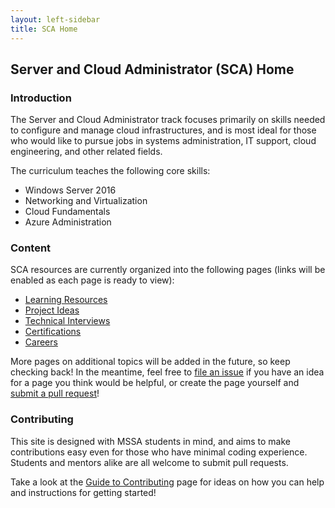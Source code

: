 ```yaml
---
layout: left-sidebar
title: SCA Home
---
```


## Server and Cloud Administrator (SCA) Home

### Introduction

The Server and Cloud Administrator track focuses primarily on skills needed to configure and manage cloud infrastructures, and is most ideal for those who would like to pursue jobs in systems administration, IT support, cloud engineering, and other related fields.

The curriculum teaches the following core skills:

* Windows Server 2016
* Networking and Virtualization
* Cloud Fundamentals
* Azure Administration

### Content

SCA resources are currently organized into the following pages (links will be enabled as each page is ready to view):

* [Learning Resources](https://mssablog.github.io/technical-skills/sca/learning-resources.html)
* [Project Ideas](https://mssablog.github.io/technical-skills/sca/project-ideas.html)
* [Technical Interviews](https://mssablog.github.io/technical-skills/sca/technical-interviews.html)
* [Certifications](https://mssablog.github.io/technical-skills/sca/certifications.html)
* [Careers](https://mssablog.github.io/technical-skills/sca/careers.html)

More pages on additional topics will be added in the future, so keep checking back!  In the meantime, feel free to [file an issue](https://github.com/mssablog/mssablog.github.io/issues) if you have an idea for a page you think would be helpful, or create the page yourself and [submit a pull request](https://mssablog.github.io/contributing.html)!

### Contributing

This site is designed with MSSA students in mind, and aims to make contributions easy even for those who have minimal coding experience.  Students and mentors alike are all welcome to submit pull requests.

Take a look at the [Guide to Contributing](https://mssablog.github.io/contributing.html) page for ideas on how you can help and instructions for getting started!
